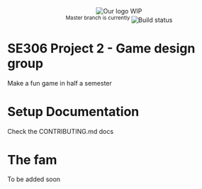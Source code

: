 <div align="center">
<a href="https://github.com/mohan-cao/306P2"><img style="display:inline-block;" src="http://placehold.it/200/200" alt="Our logo WIP"></a>
<br>
<sup>Master branch is currently </sup><a href="https://travis-ci.com/mohan-cao/revilo"><img style="display:inline-block;" src="https://travis-ci.com/mohan-cao/306P2.svg?token=geujzTyWrzPD96doTGqK&branch=master" alt="Build status"></a>
</div>

# SE306 Project 2 - Game design group
Make a fun game in half a semester

# Setup Documentation
Check the CONTRIBUTING.md docs

# The fam
To be added soon
